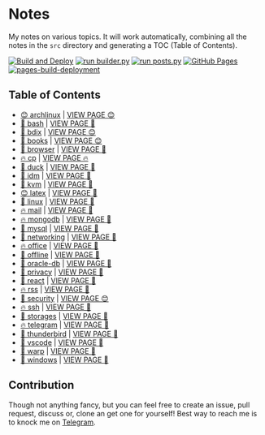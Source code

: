 # Notes

My notes on various topics. It will work automatically, combining all the notes in the `src` directory and generating a TOC (Table of Contents).

[![Build and Deploy](https://github.com/SharafatKarim/notes/actions/workflows/action.yml/badge.svg)](https://github.com/SharafatKarim/notes/actions/workflows/action.yml)
[![run builder.py](https://github.com/SharafatKarim/notes/actions/workflows/action.yml/badge.svg)](https://github.com/SharafatKarim/notes/actions/workflows/action.yml)
[![run posts.py](https://github.com/SharafatKarim/notes/actions/workflows/posts.yml/badge.svg)](https://github.com/SharafatKarim/notes/actions/workflows/posts.yml)
[![GitHub Pages](https://github.com/SharafatKarim/notes/actions/workflows/gh-pages.yml/badge.svg)](https://github.com/SharafatKarim/notes/actions/workflows/gh-pages.yml)
[![pages-build-deployment](https://github.com/SharafatKarim/notes/actions/workflows/pages/pages-build-deployment/badge.svg)](https://github.com/SharafatKarim/notes/actions/workflows/pages/pages-build-deployment)


## Table of Contents

- [😊 archlinux](src/archlinux.md) | <a href='https://sharafat.is-a.dev/notes/archlinux' target='_blank'>VIEW PAGE 😊</a>
- [🌟 bash](src/bash.md) | <a href='https://sharafat.is-a.dev/notes/bash' target='_blank'>VIEW PAGE 🚀</a>
- [🤖 bdix](src/bdix.md) | <a href='https://sharafat.is-a.dev/notes/bdix' target='_blank'>VIEW PAGE 😊</a>
- [👾 books](src/books.md) | <a href='https://sharafat.is-a.dev/notes/books' target='_blank'>VIEW PAGE 😊</a>
- [🎉 browser](src/browser.md) | <a href='https://sharafat.is-a.dev/notes/browser' target='_blank'>VIEW PAGE 🎉</a>
- [🔥 cp](src/cp.md) | <a href='https://sharafat.is-a.dev/notes/cp' target='_blank'>VIEW PAGE 🔥</a>
- [🍕 duck](src/duck.md) | <a href='https://sharafat.is-a.dev/notes/duck' target='_blank'>VIEW PAGE 🌟</a>
- [👾 idm](src/idm.md) | <a href='https://sharafat.is-a.dev/notes/idm' target='_blank'>VIEW PAGE 🤖</a>
- [🎸 kvm](src/kvm.md) | <a href='https://sharafat.is-a.dev/notes/kvm' target='_blank'>VIEW PAGE 🤖</a>
- [😊 latex](src/latex.md) | <a href='https://sharafat.is-a.dev/notes/latex' target='_blank'>VIEW PAGE 🚀</a>
- [👾 linux](src/linux.md) | <a href='https://sharafat.is-a.dev/notes/linux' target='_blank'>VIEW PAGE 🚀</a>
- [🔥 mail](src/mail.md) | <a href='https://sharafat.is-a.dev/notes/mail' target='_blank'>VIEW PAGE 🤖</a>
- [🔥 mongodb](src/mongodb.md) | <a href='https://sharafat.is-a.dev/notes/mongodb' target='_blank'>VIEW PAGE 👾</a>
- [🌟 mysql](src/mysql.md) | <a href='https://sharafat.is-a.dev/notes/mysql' target='_blank'>VIEW PAGE 🍕</a>
- [🌈 networking](src/networking.md) | <a href='https://sharafat.is-a.dev/notes/networking' target='_blank'>VIEW PAGE 🤖</a>
- [🔥 office](src/office.md) | <a href='https://sharafat.is-a.dev/notes/office' target='_blank'>VIEW PAGE 👾</a>
- [🍕 offline](src/offline.md) | <a href='https://sharafat.is-a.dev/notes/offline' target='_blank'>VIEW PAGE 🌈</a>
- [🎉 oracle-db](src/oracle-db.md) | <a href='https://sharafat.is-a.dev/notes/oracle-db' target='_blank'>VIEW PAGE 🚀</a>
- [🎉 privacy](src/privacy.md) | <a href='https://sharafat.is-a.dev/notes/privacy' target='_blank'>VIEW PAGE 🌟</a>
- [🌟 react](src/react.md) | <a href='https://sharafat.is-a.dev/notes/react' target='_blank'>VIEW PAGE 🎸</a>
- [🔥 rss](src/rss.md) | <a href='https://sharafat.is-a.dev/notes/rss' target='_blank'>VIEW PAGE 👾</a>
- [🌟 security](src/security.md) | <a href='https://sharafat.is-a.dev/notes/security' target='_blank'>VIEW PAGE 😊</a>
- [🔥 ssh](src/ssh.md) | <a href='https://sharafat.is-a.dev/notes/ssh' target='_blank'>VIEW PAGE 👾</a>
- [🤖 storages](src/storages.md) | <a href='https://sharafat.is-a.dev/notes/storages' target='_blank'>VIEW PAGE 👾</a>
- [🔥 telegram](src/telegram.md) | <a href='https://sharafat.is-a.dev/notes/telegram' target='_blank'>VIEW PAGE 🌈</a>
- [🍕 thunderbird](src/thunderbird.md) | <a href='https://sharafat.is-a.dev/notes/thunderbird' target='_blank'>VIEW PAGE 🎸</a>
- [🎸 vscode](src/vscode.md) | <a href='https://sharafat.is-a.dev/notes/vscode' target='_blank'>VIEW PAGE 🎉</a>
- [🍕 warp](src/warp.md) | <a href='https://sharafat.is-a.dev/notes/warp' target='_blank'>VIEW PAGE 🍕</a>
- [🌟 windows](src/windows.md) | <a href='https://sharafat.is-a.dev/notes/windows' target='_blank'>VIEW PAGE 🌈</a>

## Contribution

Though not anything fancy, but you can feel free to create an issue, pull request, discuss or, clone an get one for yourself!
Best way to reach me is to knock me on [Telegram](https://t.me/SharafatKarim).

